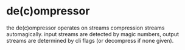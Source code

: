 # de(c)ompressor

the de(c)ompressor operates on streams compression streams automagically. input
streams are detected by magic numbers, output streams are determined by cli
flags (or decompress if none given).
